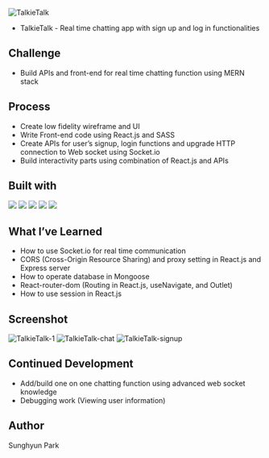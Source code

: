 ![TalkieTalk](https://github.com/oliveguy/live-chat-app/assets/103153516/6082c704-9c5e-44d7-9699-3cb0779b951d)
- TalkieTalk - Real time chatting app with sign up and log in functionalities

## Challenge
- Build APIs and front-end for real time chatting function using MERN stack

## Process
-	Create low fidelity wireframe and UI
-	Write Front-end code using React.js and SASS
-	Create APIs for user’s signup, login functions and upgrade HTTP connection to Web socket using Socket.io
-	Build interactivity parts using combination of React.js and APIs

## Built with

  <img src="https://img.shields.io/badge/Express-blue?style=for-the-badge&logo=Express&logoColor=green"/>
  <img src="https://img.shields.io/badge/NodeJS-white?style=for-the-badge&logo=Node.js&logoColor=green"/>
  <img src="https://img.shields.io/badge/MongoDB-blue?style=for-the-badge&logo=MongoDB&logoColor=green"/>
  <img src="https://img.shields.io/badge/React-green?style=for-the-badge&logo=React&logoColor=blue"/>
  <img src="https://img.shields.io/badge/Scss-green?style=for-the-badge&logo=Sass&logoColor=CC6699"/>


## What I’ve Learned
-	How to use Socket.io for real time communication
-	CORS (Cross-Origin Resource Sharing) and proxy setting in React.js and Express server
-	How to operate database in Mongoose
-	React-router-dom (Routing in React.js, useNavigate, and Outlet)
-	How to use session in React.js

## Screenshot

  ![TalkieTalk-1](https://github.com/oliveguy/live-chat-app/assets/103153516/94692856-e2fd-4af3-8d3c-80cea9e6d5f6)
  ![TalkieTalk-chat](https://github.com/oliveguy/live-chat-app/assets/103153516/fab4a58c-966d-4e72-b8ed-9c7bc50e7bf1)
  ![TalkieTalk-signup](https://github.com/oliveguy/live-chat-app/assets/103153516/81043bc8-9563-42e7-9853-d052c9a06202)

## Continued Development
-	Add/build one on one chatting function using advanced web socket knowledge
-	Debugging work (Viewing user information)

## Author
Sunghyun Park
